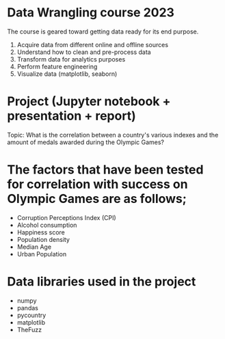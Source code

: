 # Data Wrangling course 2023
The course is geared toward getting data ready for its end purpose.
1. Acquire data from different online and offline sources 
2. Understand how to clean and pre-process data 
3. Transform data for analytics purposes
4. Perform feature engineering
5. Visualize data (matplotlib, seaborn)
# Project (Jupyter notebook + presentation + report)
Topic: What is the correlation between a country's various indexes and the
amount of medals awarded during the Olympic Games?
# The factors that have been tested for correlation with success on Olympic Games are as follows;
- Corruption Perceptions Index (CPI)
- Alcohol consumption
- Happiness score
- Population density
- Median Age
- Urban Population
# Data libraries used in the project
- numpy
- pandas
- pycountry
- matplotlib
- TheFuzz
